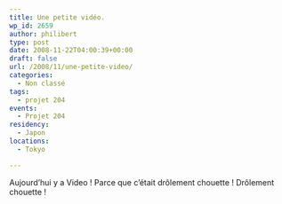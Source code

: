 ```yaml
---
title: Une petite vidéo.
wp_id: 2659
author: philibert
type: post
date: 2008-11-22T04:00:39+00:00
draft: false
url: /2008/11/une-petite-video/
categories:
  - Non classé
tags:
  - projet 204
events:
  - Projet 204
residency:
  - Japon
locations:
  - Tokyo

---
```

Aujourd&rsquo;hui y a Video ! Parce que c&rsquo;était drôlement chouette ! Drôlement chouette !